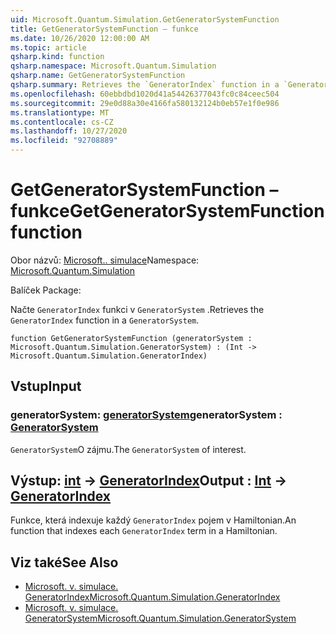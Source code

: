 ```yaml
---
uid: Microsoft.Quantum.Simulation.GetGeneratorSystemFunction
title: GetGeneratorSystemFunction – funkce
ms.date: 10/26/2020 12:00:00 AM
ms.topic: article
qsharp.kind: function
qsharp.namespace: Microsoft.Quantum.Simulation
qsharp.name: GetGeneratorSystemFunction
qsharp.summary: Retrieves the `GeneratorIndex` function in a `GeneratorSystem`.
ms.openlocfilehash: 60ebbdbd1020d41a54426377043fc0c84ceec504
ms.sourcegitcommit: 29e0d88a30e4166fa580132124b0eb57e1f0e986
ms.translationtype: MT
ms.contentlocale: cs-CZ
ms.lasthandoff: 10/27/2020
ms.locfileid: "92708889"
---
```

# <a name="getgeneratorsystemfunction-function"></a><span data-ttu-id="6a3d2-102">GetGeneratorSystemFunction – funkce</span><span class="sxs-lookup"><span data-stu-id="6a3d2-102">GetGeneratorSystemFunction function</span></span>

<span data-ttu-id="6a3d2-103">Obor názvů: [Microsoft.. simulace](xref:Microsoft.Quantum.Simulation)</span><span class="sxs-lookup"><span data-stu-id="6a3d2-103">Namespace: [Microsoft.Quantum.Simulation](xref:Microsoft.Quantum.Simulation)</span></span>

<span data-ttu-id="6a3d2-104">Balíček [](https://nuget.org/packages/)</span><span class="sxs-lookup"><span data-stu-id="6a3d2-104">Package: [](https://nuget.org/packages/)</span></span>


<span data-ttu-id="6a3d2-105">Načte `GeneratorIndex` funkci v `GeneratorSystem` .</span><span class="sxs-lookup"><span data-stu-id="6a3d2-105">Retrieves the `GeneratorIndex` function in a `GeneratorSystem`.</span></span>

```qsharp
function GetGeneratorSystemFunction (generatorSystem : Microsoft.Quantum.Simulation.GeneratorSystem) : (Int -> Microsoft.Quantum.Simulation.GeneratorIndex)
```


## <a name="input"></a><span data-ttu-id="6a3d2-106">Vstup</span><span class="sxs-lookup"><span data-stu-id="6a3d2-106">Input</span></span>

### <a name="generatorsystem--generatorsystem"></a><span data-ttu-id="6a3d2-107">generatorSystem: [generatorSystem](xref:Microsoft.Quantum.Simulation.GeneratorSystem)</span><span class="sxs-lookup"><span data-stu-id="6a3d2-107">generatorSystem : [GeneratorSystem](xref:Microsoft.Quantum.Simulation.GeneratorSystem)</span></span>

<span data-ttu-id="6a3d2-108">`GeneratorSystem`O zájmu.</span><span class="sxs-lookup"><span data-stu-id="6a3d2-108">The `GeneratorSystem` of interest.</span></span>



## <a name="output--int---generatorindex"></a><span data-ttu-id="6a3d2-109">Výstup: [int](xref:microsoft.quantum.lang-ref.int) -> [GeneratorIndex](xref:Microsoft.Quantum.Simulation.GeneratorIndex)</span><span class="sxs-lookup"><span data-stu-id="6a3d2-109">Output : [Int](xref:microsoft.quantum.lang-ref.int) -> [GeneratorIndex](xref:Microsoft.Quantum.Simulation.GeneratorIndex)</span></span>

<span data-ttu-id="6a3d2-110">Funkce, která indexuje každý `GeneratorIndex` pojem v Hamiltonian.</span><span class="sxs-lookup"><span data-stu-id="6a3d2-110">An function that indexes each `GeneratorIndex` term in a Hamiltonian.</span></span>

## <a name="see-also"></a><span data-ttu-id="6a3d2-111">Viz také</span><span class="sxs-lookup"><span data-stu-id="6a3d2-111">See Also</span></span>

- [<span data-ttu-id="6a3d2-112">Microsoft. v. simulace. GeneratorIndex</span><span class="sxs-lookup"><span data-stu-id="6a3d2-112">Microsoft.Quantum.Simulation.GeneratorIndex</span></span>](xref:Microsoft.Quantum.Simulation.GeneratorIndex)
- [<span data-ttu-id="6a3d2-113">Microsoft. v. simulace. GeneratorSystem</span><span class="sxs-lookup"><span data-stu-id="6a3d2-113">Microsoft.Quantum.Simulation.GeneratorSystem</span></span>](xref:Microsoft.Quantum.Simulation.GeneratorSystem)